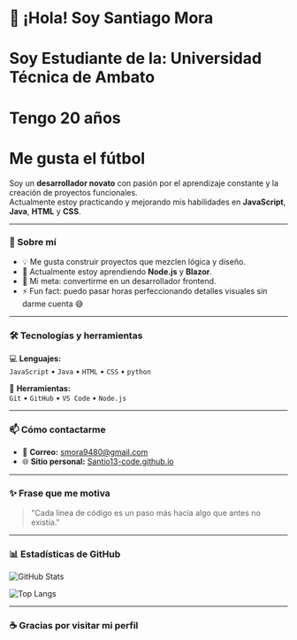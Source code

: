 # 👋 ¡Hola! Soy Santiago Mora
# Soy Estudiante de la: Universidad Técnica de Ambato
# Tengo 20 años 
# Me gusta el fútbol

Soy un **desarrollador novato** con pasión por el aprendizaje constante y la creación de proyectos funcionales.  
Actualmente estoy practicando y mejorando mis habilidades en **JavaScript**, **Java**, **HTML** y **CSS**.  

---

### 🚀 Sobre mí  
- 💡 Me gusta construir proyectos que mezclen lógica y diseño.  
- 🌱 Actualmente estoy aprendiendo **Node.js** y **Blazor**.  
- 🎯 Mi meta: convertirme en un desarrollador frontend.  
- ⚡ Fun fact: puedo pasar horas perfeccionando detalles visuales sin darme cuenta 😅  

---

### 🛠️ Tecnologías y herramientas  
💻 **Lenguajes:**  
`JavaScript` • `Java` • `HTML` • `CSS` • `python`

🧰 **Herramientas:**  
`Git` • `GitHub` • `VS Code` • `Node.js`  

---

### 📫 Cómo contactarme  
- 📧 **Correo:** smora9480@gmail.com  
- 🌐 **Sitio personal:** [Santio13-code.github.io](https://Santio13-code.github.io)  

---

### ✨ Frase que me motiva  
> "Cada línea de código es un paso más hacia algo que antes no existía."  

---

### 📊 Estadísticas de GitHub  
![GitHub Stats](https://github-readme-stats.vercel.app/api?username=Santio13-code&show_icons=true&theme=tokyonight)

![Top Langs](https://github-readme-stats.vercel.app/api/top-langs/?username=Santio13-code&layout=compact&theme=tokyonight)

---

### ☕ Gracias por visitar mi perfil  
